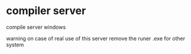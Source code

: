 # compiler server
compile server windows

warning on case of real use of this server remove the runer .exe for other system
